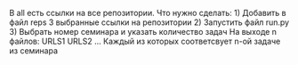 В all есть ссылки на все репозитории.
Что нужно сделать:
    1) Добавить в файл reps 3 выбранные ссылки на репозитории
    2) Запустить файл run.py
    3) Выбрать номер семинара и указать количество задач
На выходе n файлов: URLS1 URLS2 ...
Каждый из которых соответсвует n-ой задаче из семинара
